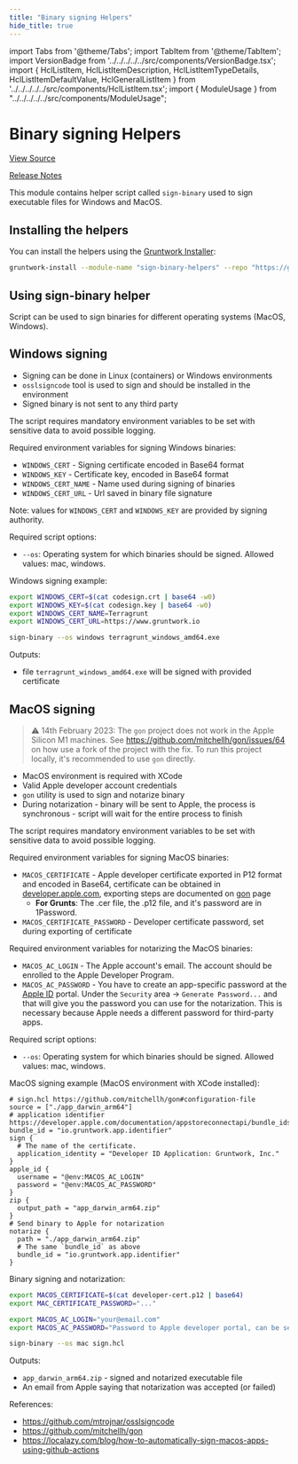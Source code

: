 ```yaml
---
title: "Binary signing Helpers"
hide_title: true
---
```


import Tabs from '@theme/Tabs';
import TabItem from '@theme/TabItem';
import VersionBadge from '../../../../../src/components/VersionBadge.tsx';
import { HclListItem, HclListItemDescription, HclListItemTypeDetails, HclListItemDefaultValue, HclGeneralListItem } from '../../../../../src/components/HclListItem.tsx';
import { ModuleUsage } from "../../../../../src/components/ModuleUsage";

<VersionBadge repoTitle="CI Modules" version="0.52.7" lastModifiedVersion="0.51.2"/>

# Binary signing Helpers

<a href="https://github.com/gruntwork-io/terraform-aws-ci/tree/v0.52.7/modules/sign-binary-helpers" className="link-button" title="View the source code for this module in GitHub.">View Source</a>

<a href="https://github.com/gruntwork-io/terraform-aws-ci/releases/tag/v0.51.2" className="link-button" title="Release notes for only versions which impacted this module.">Release Notes</a>

This module contains helper script called `sign-binary` used to sign executable files for Windows and MacOS.

## Installing the helpers

You can install the helpers using the [Gruntwork Installer](https://github.com/gruntwork-io/gruntwork-installer):

```bash
gruntwork-install --module-name "sign-binary-helpers" --repo "https://github.com/gruntwork-io/terraform-aws-ci" --tag "0.0.1"
```

## Using sign-binary helper

Script can be used to sign binaries for different operating systems (MacOS, Windows).

## Windows signing

*   Signing can be done in Linux (containers) or Windows environments
*   `osslsigncode` tool is used to sign and should be installed in the environment
*   Signed binary is not sent to any third party

The script requires mandatory environment variables to be set with sensitive data to avoid possible logging.

Required environment variables for signing Windows binaries:

*   `WINDOWS_CERT` - Signing certificate encoded in Base64 format
*   `WINDOWS_KEY`  - Certificate key, encoded in Base64 format
*   `WINDOWS_CERT_NAME` - Name used during signing of binaries
*   `WINDOWS_CERT_URL` - Url saved in binary file signature

Note: values for `WINDOWS_CERT` and `WINDOWS_KEY` are provided by signing authority.

Required script options:

*   `--os`: Operating system for which binaries should be signed. Allowed values: mac, windows.

Windows signing example:

```bash
export WINDOWS_CERT=$(cat codesign.crt | base64 -w0)
export WINDOWS_KEY=$(cat codesign.key | base64 -w0)
export WINDOWS_CERT_NAME=Terragrunt
export WINDOWS_CERT_URL=https://www.gruntwork.io

sign-binary --os windows terragrunt_windows_amd64.exe
```

Outputs:

*   file `terragrunt_windows_amd64.exe` will be signed with provided certificate

## MacOS signing

> :warning: 14th February 2023: The `gon` project does not work in the Apple Silicon M1 machines. See
> https://github.com/mitchellh/gon/issues/64 on how use a fork of the project with the fix. To run this project locally,
> it's recommended to use `gon` directly.

*   MacOS environment is required with XCode
*   Valid Apple developer account credentials
*   `gon` utility is used to sign and notarize binary
*   During notarization - binary will be sent to Apple, the process is synchronous - script will wait for the entire
    process to finish

The script requires mandatory environment variables to be set with sensitive data to avoid possible logging.

Required environment variables for signing MacOS binaries:

*   `MACOS_CERTIFICATE` - Apple developer certificate exported in P12 format and encoded in Base64, certificate can be
    obtained in [developer.apple.com](https://developer.apple.com/), exporting steps are documented on [gon](https://github.com/mitchellh/gon#prerequisite-acquiring-a-developer-id-certificate) page
    *   **For Grunts**: The .cer file, the .p12 file, and it's password are in 1Password.
*   `MACOS_CERTIFICATE_PASSWORD` - Developer certificate password, set during exporting of certificate

Required environment variables for notarizing the MacOS binaries:

*   `MACOS_AC_LOGIN` - The Apple account's email. The account should be enrolled to the Apple Developer Program.
*   `MACOS_AC_PASSWORD` - You have to create an app-specific password at the [Apple ID](http://appleid.apple.com/account/manage) portal. Under the `Security` area -> `Generate Password...` and that will give you the password you can use for the notarization. This is necessary because Apple needs a different password for third-party apps.

Required script options:

*   `--os`: Operating system for which binaries should be signed. Allowed values: mac, windows.

MacOS signing example (MacOS environment with XCode installed):

```hcl
# sign.hcl https://github.com/mitchellh/gon#configuration-file
source = ["./app_darwin_arm64"]
# application identifier https://developer.apple.com/documentation/appstoreconnectapi/bundle_ids
bundle_id = "io.gruntwork.app.identifier"
sign {
  # The name of the certificate.
  application_identity = "Developer ID Application: Gruntwork, Inc."
}
apple_id {
  username = "@env:MACOS_AC_LOGIN"
  password = "@env:MACOS_AC_PASSWORD"
}
zip {
  output_path = "app_darwin_arm64.zip"
}
# Send binary to Apple for notarization
notarize {
  path = "./app_darwin_arm64.zip"
  # The same `bundle_id` as above
  bundle_id = "io.gruntwork.app.identifier"
}
```

Binary signing and notarization:

```bash
export MACOS_CERTIFICATE=$(cat developer-cert.p12 | base64)
export MAC_CERTIFICATE_PASSWORD="..."

export MACOS_AC_LOGIN="your@email.com"
export MACOS_AC_PASSWORD="Password to Apple developer portal, can be service account password too"

sign-binary --os mac sign.hcl
```

Outputs:

*   `app_darwin_arm64.zip` - signed and notarized executable file
*   An email from Apple saying that notarization was accepted (or failed)

References:

*   https://github.com/mtrojnar/osslsigncode
*   https://github.com/mitchellh/gon
*   https://localazy.com/blog/how-to-automatically-sign-macos-apps-using-github-actions


<!-- ##DOCS-SOURCER-START
{
  "originalSources": [
    "https://github.com/gruntwork-io/terraform-aws-ci/tree/v0.52.7/modules/sign-binary-helpers/readme.md",
    "https://github.com/gruntwork-io/terraform-aws-ci/tree/v0.52.7/modules/sign-binary-helpers/variables.tf",
    "https://github.com/gruntwork-io/terraform-aws-ci/tree/v0.52.7/modules/sign-binary-helpers/outputs.tf"
  ],
  "sourcePlugin": "module-catalog-api",
  "hash": "d99f9636ad84accf9d23a5ee7d20638e"
}
##DOCS-SOURCER-END -->
